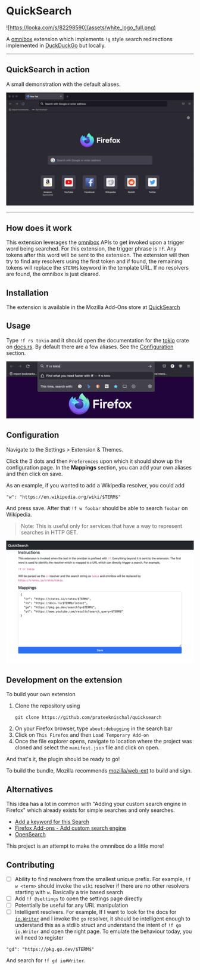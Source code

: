# QuickSearch
![https://looka.com/s/82298590](assets/white_logo_full.png)

A [omnibox](https://developer.mozilla.org/en-US/docs/Mozilla/Add-ons/WebExtensions/API/omnibox)
extension which implements `!g` style search redirections implemented in
[DuckDuckGo](duckduckgo.com/) but locally.

---

## QuickSearch in action

A small demonstration with the default aliases.

![QuickSearch](assets/quicksearch.gif)

---

## How does it work

This extension leverages the [omnibox](https://developer.mozilla.org/en-US/docs/Mozilla/Add-ons/WebExtensions/API/omnibox)
APIs to get invoked upon a trigger word being searched. For this extension, the
trigger phrase is `!f`. Any tokens after this word will be sent to the
extension. The extension will then try to find any resolvers using the first
token and if found, the remaining tokens will replace the `$TERM$` keyword in
the template URL. If no resolvers are found, the omnibox is just cleared.

## Installation

The extension is available in the Mozilla Add-Ons store at
[QuickSearch](https://addons.mozilla.org/en-US/firefox/addon/quicksearch/)

## Usage

Type `!f rs tokio` and it should open the documentation for the
[tokio](https://tokio.rs) crate on [docs.rs](https://docs.rs). By default there
are a few aliases. See the [Configuration](#Configuration) section.

![example](assets/omnibox.png)

## Configuration

Navigate to the Settings > Extension & Themes.

Click the 3 dots and then `Preferences` upon which it should show up the
configuration page. In the **Mappings** section, you can add your own aliases
and then click on save.

As an example, if you wanted to add a Wikipedia resolver, you could add
```text
"w": "https://en.wikipedia.org/wiki/$TERM$"
```
And press save. After that `!f w foobar` should be able to search `foobar` on
Wikipedia.

> Note: This is useful only for services that have a way to represent searches
> in HTTP GET.

![Settings](assets/settings.png)

## Development on the extension

To build your own extension
1. Clone the repository using
    ```
    git clone https://github.com/prateeknischal/quicksearch
    ```
2. On your Firefox browser, type `about:debugging` in the search bar
3. Click on `This Firefox` and then `Load Temporary Add-on`
4. Once the file explorer opens, navigate to location where the project was
   cloned and select the `manifest.json` file and click on open.

And that's it, the plugin should be ready to go!

To build the bundle, Mozilla recommends [mozilla/web-ext](https://github.com/mozilla/web-ext)
to build and sign.

## Alternatives

This idea has a lot in common with "Adding your custom search engine in Firefox"
which already exists for simple searches and only searches.
* [Add a keyword for this Search](https://superuser.com/a/7336/1292407)
* [Firefox Add-ons - Add custom search
  engine](https://addons.mozilla.org/en-US/firefox/addon/add-custom-search-engine/)
* [OpenSearch](https://developer.mozilla.org/en-US/docs/Web/OpenSearch)

This project is an attempt to make the omnnibox do a little more!

## Contributing

- [ ] Ability to find resolvers from the smallest unique prefix. For example,
`!f w <term>` should invoke the `wiki` resolver if there are no other resolvers
starting with `w`. Basically a trie based search
- [ ] Add `!f @settings` to open the settings page directly
- [ ] Potentially be useful for any URL manipulation
- [ ] Intelligent resolvers. For example, If I want to look for the docs for
[`io.Writer`](https://pkg.go.dev/io#Writer) and I invoke the `go` resolver, it
should be intelligent enough to understand this as a stdlib struct and
understand the intent of `!f go io.Writer` and open the right page. To emulate
the behaviour today, you will need to register
```text
"gd": "https://pkg.go.dev/$TERM$"
```
And search for `!f gd io#Writer`.
